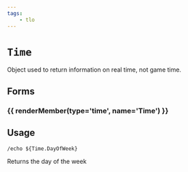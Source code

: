 ```yaml
---
tags:
    - tlo
---
```

# `Time`

<!--tlo-desc-start-->
Object used to return information on real time, not game time.
<!--tlo-desc-end-->
## Forms
<!--tlo-forms-start-->
### {{ renderMember(type='time', name='Time') }}
<!--tlo-forms-end-->

## Usage

```
/echo ${Time.DayOfWeek}
```

Returns the day of the week
<!--tlo-linkrefs-start-->
[time]: ../data-types/datatype-time.md
<!--tlo-linkrefs-end-->
